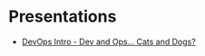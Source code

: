 # Presentations

* [DevOps Intro - Dev and Ops... Cats and Dogs?](https://zpratt.github.io/presentations/devops-intro/)
